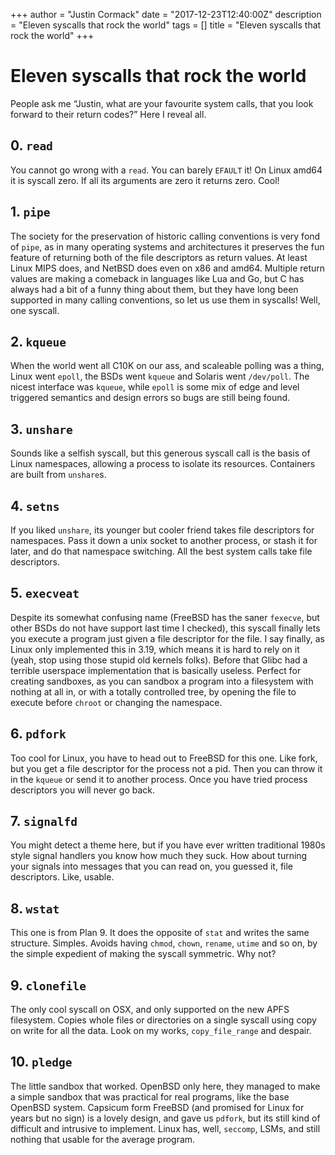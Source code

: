 +++
author = "Justin Cormack"
date = "2017-12-23T12:40:00Z"
description = "Eleven syscalls that rock the world"
tags = []
title = "Eleven syscalls that rock the world"
+++

# Eleven syscalls that rock the world

People ask me “Justin, what are your favourite system calls, that you look forward to their return codes?” Here I reveal all.

## 0. `read`

You cannot go wrong with a `read`. You can barely `EFAULT` it! On Linux amd64 it is syscall zero. If all its arguments are zero it returns zero. Cool!

## 1. `pipe`

The society for the preservation of historic calling conventions is very fond of `pipe`, as in many operating systems and architectures it preserves the fun feature of returning both of the file descriptors as return values. At least Linux MIPS does, and NetBSD does even on x86 and amd64. Multiple return values are making a comeback in languages like Lua and Go, but C has always had a bit of a funny thing about them, but they have long been supported in many calling conventions, so let us use them in syscalls! Well, one syscall.

## 2. `kqueue`

When the world went all C10K on our ass, and scaleable polling was a thing, Linux went `epoll`, the BSDs went `kqueue` and Solaris went `/dev/poll`. The nicest interface was `kqueue`, while `epoll` is some mix of edge and level triggered semantics and design errors so bugs are still being found.

## 3. `unshare`

Sounds like a selfish syscall, but this generous syscall call is the basis of Linux namespaces, allowing a process to isolate its resources. Containers are built from `unshare`s.

## 4. `setns`

If you liked `unshare`, its younger but cooler friend takes file descriptors for namespaces. Pass it down a unix socket to another process, or stash it for later, and do that namespace switching. All the best system calls take file descriptors.

## 5. `execveat`

Despite its somewhat confusing name (FreeBSD has the saner `fexecve`, but other BSDs do not have support last time I checked), this syscall finally lets you execute a program just given a file descriptor for the file. I say finally, as Linux only implemented this in 3.19, which means it is hard to rely on it (yeah, stop using those stupid old kernels folks). Before that Glibc had a terrible userspace implementation that is basically useless. Perfect for creating sandboxes, as you can sandbox a program into a filesystem with nothing at all in, or with a totally controlled tree, by opening the file to execute before `chroot` or changing the namespace.

## 6. `pdfork`

Too cool for Linux, you have to head out to FreeBSD for this one. Like fork, but you get a file descriptor for the process not a pid. Then you can throw it in the `kqueue` or send it to another process. Once you have tried process descriptors you will never go back.

## 7. `signalfd`

You might detect a theme here, but if you have ever written traditional 1980s style signal handlers you know how much they suck. How about turning your signals into messages that you can read on, you guessed it, file descriptors. Like, usable.

## 8. `wstat`

This one is from Plan 9. It does the opposite of `stat` and writes the same structure. Simples. Avoids having `chmod`, `chown`, `rename`, `utime` and so on, by the simple expedient of making the syscall symmetric. Why not?

## 9. `clonefile`

The only cool syscall on OSX, and only supported on the new APFS filesystem. Copies whole files or directories on a single syscall using copy on write for all the data. Look on my works, `copy_file_range` and despair.

## 10. `pledge`

The little sandbox that worked. OpenBSD only here, they managed to make a simple sandbox that was practical for real programs, like the base OpenBSD system. Capsicum form FreeBSD (and promised for Linux for years but no sign) is a lovely design, and gave us `pdfork`, but its still kind of difficult and intrusive to implement. Linux has, well, `seccomp`, LSMs, and still nothing that usable for the average program.
